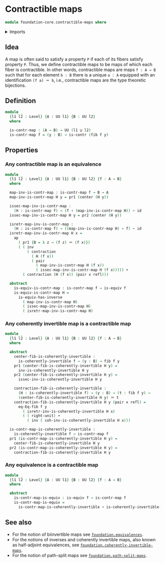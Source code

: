 # Contractible maps

```agda
module foundation-core.contractible-maps where
```

<details><summary>Imports</summary>

```agda
open import foundation.dependent-pair-types
open import foundation.functions
open import foundation.universe-levels

open import foundation-core.coherently-invertible-maps
open import foundation-core.contractible-types
open import foundation-core.equivalences
open import foundation-core.fibers-of-maps
open import foundation-core.homotopies
open import foundation-core.identity-types
```

</details>

## Idea

A map is often said to satisfy a property `P` if each of its fibers satisfy
property `P`. Thus, we define contractible maps to be maps of which each fiber
is contractible. In other words, contractible maps are maps `f : A → B` such
that for each element `b : B` there is a unique `a : A` equipped with an
identification `(f a) ＝ b`, i.e., contractible maps are the type theoretic
bijections.

## Definition

```agda
module _
  {l1 l2 : Level} {A : UU l1} {B : UU l2}
  where

  is-contr-map : (A → B) → UU (l1 ⊔ l2)
  is-contr-map f = (y : B) → is-contr (fib f y)
```

## Properties

### Any contractible map is an equivalence

```agda
module _
  {l1 l2 : Level} {A : UU l1} {B : UU l2} {f : A → B}
  where

  map-inv-is-contr-map : is-contr-map f → B → A
  map-inv-is-contr-map H y = pr1 (center (H y))

  issec-map-inv-is-contr-map :
    (H : is-contr-map f) → (f ∘ (map-inv-is-contr-map H)) ~ id
  issec-map-inv-is-contr-map H y = pr2 (center (H y))

  isretr-map-inv-is-contr-map :
    (H : is-contr-map f) → ((map-inv-is-contr-map H) ∘ f) ~ id
  isretr-map-inv-is-contr-map H x =
    ap
      ( pr1 {B = λ z → (f z) ＝ (f x)})
      ( ( inv
          ( contraction
            ( H (f x))
            ( pair
              ( map-inv-is-contr-map H (f x))
              ( issec-map-inv-is-contr-map H (f x))))) ∙
        ( contraction (H (f x)) (pair x refl)))

  abstract
    is-equiv-is-contr-map : is-contr-map f → is-equiv f
    is-equiv-is-contr-map H =
      is-equiv-has-inverse
        ( map-inv-is-contr-map H)
        ( issec-map-inv-is-contr-map H)
        ( isretr-map-inv-is-contr-map H)
```

### Any coherently invertible map is a contractible map

```agda
module _
  {l1 l2 : Level} {A : UU l1} {B : UU l2} {f : A → B}
  where

  abstract
    center-fib-is-coherently-invertible :
      is-coherently-invertible f → (y : B) → fib f y
    pr1 (center-fib-is-coherently-invertible H y) =
      inv-is-coherently-invertible H y
    pr2 (center-fib-is-coherently-invertible H y) =
      issec-inv-is-coherently-invertible H y

    contraction-fib-is-coherently-invertible :
      (H : is-coherently-invertible f) → (y : B) → (t : fib f y) →
      (center-fib-is-coherently-invertible H y) ＝ t
    contraction-fib-is-coherently-invertible H y (pair x refl) =
      eq-Eq-fib f y
        ( isretr-inv-is-coherently-invertible H x)
        ( ( right-unit) ∙
          ( inv ( coh-inv-is-coherently-invertible H x)))

  is-contr-map-is-coherently-invertible :
    is-coherently-invertible f → is-contr-map f
  pr1 (is-contr-map-is-coherently-invertible H y) =
    center-fib-is-coherently-invertible H y
  pr2 (is-contr-map-is-coherently-invertible H y) =
    contraction-fib-is-coherently-invertible H y
```

### Any equivalence is a contractible map

```agda
module _
  {l1 l2 : Level} {A : UU l1} {B : UU l2} {f : A → B}
  where

  abstract
    is-contr-map-is-equiv : is-equiv f → is-contr-map f
    is-contr-map-is-equiv =
      is-contr-map-is-coherently-invertible ∘ is-coherently-invertible-is-equiv
```

## See also

- For the notion of biinvertible maps see
  [`foundation.equivalences`](foundation.equivalences.md).
- For the notions of inverses and coherently invertible maps, also known as
  half-adjoint equivalences, see
  [`foundation.coherently-invertible-maps`](foundation.coherently-invertible-maps.md).
- For the notion of path-split maps see
  [`foundation.path-split-maps`](foundation.path-split-maps.md).
